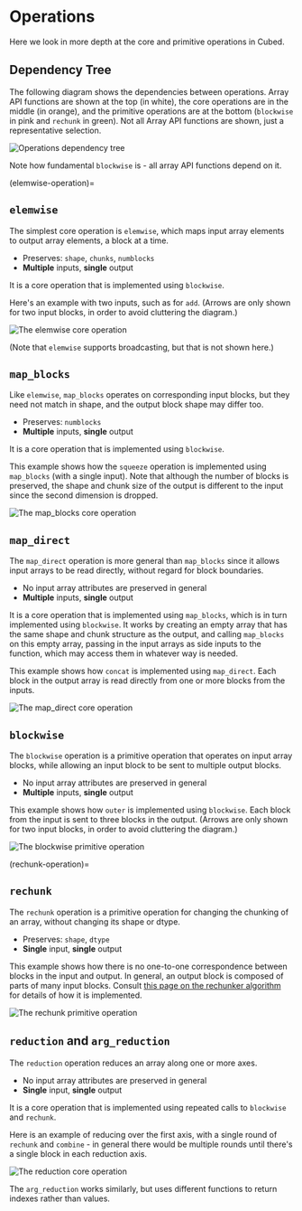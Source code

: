 # Operations

Here we look in more depth at the core and primitive operations in Cubed.

## Dependency Tree

The following diagram shows the dependencies between operations. Array API functions are shown at the top (in white), the core operations are in the middle (in orange), and the primitive operations are at the bottom (`blockwise` in pink and `rechunk` in green). Not all Array API functions are shown, just a representative selection.

![Operations dependency tree](images/ops.dot.svg)

Note how fundamental `blockwise` is - all array API functions depend on it.

(elemwise-operation)=
## `elemwise`

The simplest core operation is `elemwise`, which maps input array elements to output array elements, a block at a time.

* Preserves: `shape`, `chunks`, `numblocks`
* __Multiple__ inputs, __single__ output

It is a core operation that is implemented using `blockwise`.

Here's an example with two inputs, such as for `add`. (Arrows are only shown for two input blocks, in order to avoid cluttering the diagram.)

![The elemwise core operation](images/elemwise.svg)

(Note that `elemwise` supports broadcasting, but that is not shown here.)

## `map_blocks`

Like `elemwise`, `map_blocks` operates on corresponding input blocks, but they need not match in shape, and the output block shape may differ too.

* Preserves: `numblocks`
* __Multiple__ inputs, __single__ output

It is a core operation that is implemented using `blockwise`.

This example shows how the `squeeze` operation is implemented using `map_blocks` (with a single input). Note that although the number of blocks is preserved, the shape and chunk size of the output is different to the input since the second dimension is dropped.

![The map_blocks core operation](images/map_blocks.svg)

## `map_direct`

The `map_direct` operation is more general than `map_blocks` since it allows input arrays to be read directly, without regard for block boundaries.

* No input array attributes are preserved in general
* __Multiple__ inputs, __single__ output

It is a core operation that is implemented using `map_blocks`, which is in turn implemented using `blockwise`. It works by creating an empty array that has the same shape and chunk structure as the output, and calling `map_blocks` on this empty array, passing in the input arrays as side inputs to the function, which may access them in whatever way is needed.

This example shows how `concat` is implemented using `map_direct`. Each block in the output array is read directly from one or more blocks from the inputs.

![The map_direct core operation](images/map_direct.svg)

## `blockwise`

The `blockwise` operation is a primitive operation that operates on input array blocks, while allowing an input block to be sent to multiple output blocks.

* No input array attributes are preserved in general
* __Multiple__ inputs, __single__ output

This example shows how `outer` is implemented using `blockwise`. Each block from the input is sent to three blocks in the output. (Arrows are only shown for two input blocks, in order to avoid cluttering the diagram.)

![The blockwise primitive operation](images/blockwise.svg)

(rechunk-operation)=
## `rechunk`

The `rechunk` operation is a primitive operation for changing the chunking of an array, without changing its shape or dtype.

* Preserves: `shape`, `dtype`
* __Single__ input, __single__ output

This example shows how there is no one-to-one correspondence between blocks in the input and output. In general, an output block is composed of parts of many input blocks. Consult [this page on the rechunker algorithm](https://rechunker.readthedocs.io/en/latest/algorithm.html) for details of how it is implemented.

![The rechunk primitive operation](images/rechunk.svg)

## `reduction` and `arg_reduction`

The `reduction` operation reduces an array along one or more axes.

* No input array attributes are preserved in general
* __Single__ input, __single__ output

It is a core operation that is implemented using repeated calls to `blockwise` and `rechunk`.

Here is an example of reducing over the first axis, with a single round of `rechunk` and `combine` - in general there would be multiple rounds until there's a single block in each reduction axis.

![The reduction core operation](images/reduction.svg)

The `arg_reduction` works similarly, but uses different functions to return indexes rather than values.
